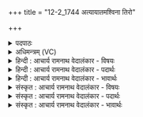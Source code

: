 +++
title = "12-2_1744 अत्यायातमश्विना तिरो"

+++
<details><summary>पदपाठः</summary>

अ꣣त्या꣡या꣢तम्। अ꣣ति। आ꣡या꣢꣯तम्। अ꣣श्विना। तिरः꣢। वि꣡श्वाः꣢꣯। अ꣣ह꣢म्। स꣡ना꣢꣯। द꣡स्रा꣢꣯। हि꣡र꣢꣯ण्यवर्तनी। हि꣡र꣢꣯ण्य। व꣣र्तनीइ꣡ति꣢। सु꣡षु꣢꣯म्णा। सु। सु꣣म्ना। सि꣡न्धु꣢꣯वाहसा। सि꣡न्धु꣢꣯। वा꣣हसा। मा꣢ध्वी꣢꣯इ꣡ति꣢। म꣡म꣢꣯। श्रु꣣तम्। ह꣡व꣢꣯म्। १७४४।
</details>

<details><summary>अधिमन्त्रम् (VC)</summary>

- अश्विनौ
- अवस्युरात्रेयः
- पङ्क्तिः
- पञ्चमः
</details>

<details><summary>हिन्दी : आचार्य रामनाथ वेदालंकार - विषयः</summary>

अगले मन्त्र में फिर योगाभ्यास का विषय है।
</details>

<details><summary>हिन्दी : आचार्य रामनाथ वेदालंकार - पदार्थः</summary>

पदार्थान्वय -  हे (अश्विना) योग के अध्यापक और योग-क्रिया के प्रशिक्षक ! तुम दोनों (अत्यायातम्) विघ्नों को दूर करके हमें योग सिखाने के लिए आओ ! मैं भी योग सीखने के लिए (सना) सदा (विश्वाः) सब बाधाओं को (तिरः) तिरस्कृत कर देता हूँ। हे (दस्रा) योग-विघ्नों को नष्ट करनेवाले, (हिरण्यवर्तनी) प्रशस्त मार्ग का अवलम्बन करनेवाले, (सुषुम्णा) उत्कृष्ट सुख देनेवाले, (सिन्धुवाहसा) ज्ञान की नदियों को बहानेवाले, (माध्वी) प्राणों की मधुविद्या जाननेवाले योग के अध्यापक और योग-प्रशिक्षको ! तुम दोनों (मम) मुझ योग-जिज्ञासु की (हवम्) पुकार को (श्रुतम्) सुनो ॥२॥
</details>

<details><summary>हिन्दी : आचार्य रामनाथ वेदालंकार - भावार्थः</summary>

भावार्थ -  वे ही योग के अध्यापक और योग-प्रशिक्षक प्रशस्त माने जाते हैं,जो योगमार्ग में आये हुए व्याधि,स्त्यान,संशय,आलस्य आदि विघ्नों को सरल विधि से दूर करना सिखाते हैं और मधुविद्या नामक प्राणविद्या को देने में तथा अष्टाङ्ग योग के प्रशिक्षण में चतुर होते हैं ॥२॥
</details>

<details><summary>संस्कृत : आचार्य रामनाथ वेदालंकार - विषयः</summary>

अथ पुनरपि योगाभ्यासविषयमाह।
</details>

<details><summary>संस्कृत : आचार्य रामनाथ वेदालंकार - पदार्थः</summary>

पदार्थान्वय -  हे (अश्विना) योगाध्यापकयोगक्रियाप्रशिक्षकौ ! (अत्यायातम्) इतराणि कार्याण्यतिक्रम्य अस्मान् योगं शिक्षयितुम् आगच्छतम्। अहमपि योगं शिक्षितुम् (सना) सदा (विश्वाः) सर्वाः बाधाः (तिरः) तिरस्करोमि। हे (दस्रा) योगविघ्नानाम् उपक्षेतारौ, (हिरण्यवर्तनी) योगविद्याप्रशिक्षणे प्रशस्तमार्गावलम्बिनौ, (सुषुम्णा) सुसुम्नौ,शोभनं सुम्नं सुखं याभ्यां तौ सुप्रशस्तानन्ददातारौ, (सिन्धुवाहसा) ज्ञाननदीनां वाहकौ, (माध्वी) प्राणानां मधुविद्याविदौ योगाध्यापकयोगप्रशिक्षकौ ! युवाम् (मम) योगजिज्ञासोः (हवम्) आह्वानम् (श्रुतम्) शृणुतम्।[अत्र ‘दस्रा’,‘सुषुम्णा’,‘माध्वी’ इति सम्बोधनान्तेषु पदेषु पादादित्वात् षाष्ठेनाद्युदात्तत्वम्। ततः परं ‘हिरण्यवर्तनी’, ‘सिन्धुवाहसा’इत्यत्रापि ‘आमन्त्रितं पूर्वमविद्यमानवत्’ अ० ८।१।७२ इति पूर्वामन्त्रितस्याविद्यमानत्वात् पादादित्वे सति षाष्ठेनाद्युदात्तत्वममेव,न त्वाष्टमिकेन निघात इति ज्ञेयम्]॥२॥२
</details>

<details><summary>संस्कृत : आचार्य रामनाथ वेदालंकार - भावार्थः</summary>

भावार्थ -  तावेव योगाध्यापकयोगप्रशिक्षकौ प्रशस्तौ मन्येते यौ योगमार्गे समागतान् व्याधिस्त्यानसंशयालस्यादीन् विघ्नान् सरलेन विधिना दूरीकर्तुं शिक्षयतोऽपि च मधुविद्याख्यायाः प्राणविद्यायाः प्रदानेऽष्टाङ्गयोगप्रशिक्षणे च निपुणौ भवतः ॥२॥
</details>